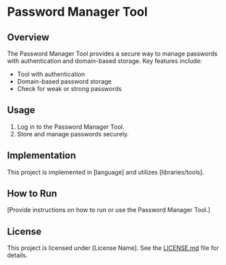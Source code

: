 # Password Manager Tool

## Overview
The Password Manager Tool provides a secure way to manage passwords with authentication and domain-based storage. Key features include:

- Tool with authentication
- Domain-based password storage
- Check for weak or strong passwords

## Usage
1. Log in to the Password Manager Tool.
2. Store and manage passwords securely.

## Implementation
This project is implemented in [language] and utilizes [libraries/tools].

## How to Run
[Provide instructions on how to run or use the Password Manager Tool.]

## License
This project is licensed under [License Name]. See the [LICENSE.md](LICENSE.md) file for details.

